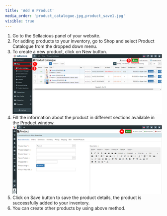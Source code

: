 ```yaml
---
title: 'Add A Product'
media_order: 'product_catalogue.jpg,product_save1.jpg'
visible: true
---
```


1. Go to the Sellacious panel of your website.
2. For adding products to your inventory, go to Shop and select Product Catalogue from the dropped down menu.
3. To create a new product, click on New button.
![](product_catalogue.jpg)
4. Fill the information about the product in different sections available in the Product window.
![](product_save1.jpg)
5. Click on Save button to save the product details, the product is successfully added to your inventory.
6. You can create other products by using above method.